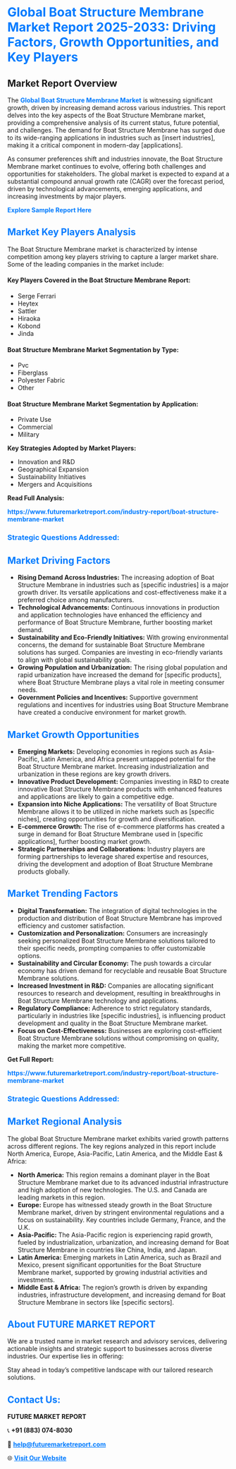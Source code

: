 <h1 style="color: #007BFF;">Global Boat Structure Membrane Market Report 2025-2033: Driving Factors, Growth Opportunities, and Key Players</h1>

<section id="overview">
<h2>Market Report Overview</h2>
<p>The <a href="https://www.futuremarketreport.com/industry-report/boat-structure-membrane-market" style="color: #007BFF; text-decoration: none;"><strong>Global Boat Structure Membrane Market</strong></a> is witnessing significant growth, driven by increasing demand across various industries. This report delves into the key aspects of the Boat Structure Membrane market, providing a comprehensive analysis of its current status, future potential, and challenges. The demand for Boat Structure Membrane has surged due to its wide-ranging applications in industries such as [insert industries], making it a critical component in modern-day [applications].</p>
<p>As consumer preferences shift and industries innovate, the Boat Structure Membrane market continues to evolve, offering both challenges and opportunities for stakeholders. The global market is expected to expand at a substantial compound annual growth rate (CAGR) over the forecast period, driven by technological advancements, emerging applications, and increasing investments by major players.</p>
</section>

<section id="overview">
<p><a href="https://www.futuremarketreport.com/request-sample/reportId=30028" style="color: #007BFF; text-decoration: none;"><strong>Explore Sample Report Here</strong></a></p>
</section>

<section id="key-players">
<h2 style="color: #007BFF;">Market Key Players Analysis</h2>
<p>The Boat Structure Membrane market is characterized by intense competition among key players striving to capture a larger market share. Some of the leading companies in the market include:</p>
<h4>Key Players Covered in the Boat Structure Membrane Report:</h4>
<ul><li>Serge Ferrari</li><li>Heytex</li><li>Sattler</li><li>Hiraoka</li><li>Kobond</li><li>Jinda</li></ul>
<h4>Boat Structure Membrane Market Segmentation by Type:</h4>
<ul><li>Pvc</li><li>Fiberglass</li><li>Polyester Fabric</li><li>Other</li></ul>

<h4>Boat Structure Membrane Market Segmentation by Application:</h4>
<ul><li>Private Use</li><li>Commercial</li><li>Military</li></ul>
<p><strong>Key Strategies Adopted by Market Players:</strong></p>
<ul>
<li>Innovation and R&D</li>
<li>Geographical Expansion</li>
<li>Sustainability Initiatives</li>
<li>Mergers and Acquisitions</li>
</ul>
</section>

<section>
<p><strong>Read Full Analysis: </strong></p><a href="https://www.futuremarketreport.com/industry-report/boat-structure-membrane-market" style="color: #007BFF; text-decoration: none;"><strong>https://www.futuremarketreport.com/industry-report/boat-structure-membrane-market</strong></a>
<h3 style="color: #007BFF;">Strategic Questions Addressed:</h3>
</section>

<section id="driving-factors">
<h2 style="color: #007BFF;">Market Driving Factors</h2>
<ul>
<li><strong>Rising Demand Across Industries:</strong> The increasing adoption of Boat Structure Membrane in industries such as [specific industries] is a major growth driver. Its versatile applications and cost-effectiveness make it a preferred choice among manufacturers.</li>
<li><strong>Technological Advancements:</strong> Continuous innovations in production and application technologies have enhanced the efficiency and performance of Boat Structure Membrane, further boosting market demand.</li>
<li><strong>Sustainability and Eco-Friendly Initiatives:</strong> With growing environmental concerns, the demand for sustainable Boat Structure Membrane solutions has surged. Companies are investing in eco-friendly variants to align with global sustainability goals.</li>
<li><strong>Growing Population and Urbanization:</strong> The rising global population and rapid urbanization have increased the demand for [specific products], where Boat Structure Membrane plays a vital role in meeting consumer needs.</li>
<li><strong>Government Policies and Incentives:</strong> Supportive government regulations and incentives for industries using Boat Structure Membrane have created a conducive environment for market growth.</li>
</ul>
</section>

<section id="growth-opportunities">
<h2 style="color: #007BFF;">Market Growth Opportunities</h2>
<ul>
<li><strong>Emerging Markets:</strong> Developing economies in regions such as Asia-Pacific, Latin America, and Africa present untapped potential for the Boat Structure Membrane market. Increasing industrialization and urbanization in these regions are key growth drivers.</li>
<li><strong>Innovative Product Development:</strong> Companies investing in R&D to create innovative Boat Structure Membrane products with enhanced features and applications are likely to gain a competitive edge.</li>
<li><strong>Expansion into Niche Applications:</strong> The versatility of Boat Structure Membrane allows it to be utilized in niche markets such as [specific niches], creating opportunities for growth and diversification.</li>
<li><strong>E-commerce Growth:</strong> The rise of e-commerce platforms has created a surge in demand for Boat Structure Membrane used in [specific applications], further boosting market growth.</li>
<li><strong>Strategic Partnerships and Collaborations:</strong> Industry players are forming partnerships to leverage shared expertise and resources, driving the development and adoption of Boat Structure Membrane products globally.</li>
</ul>
</section>

<section id="trending-factors">
<h2 style="color: #007BFF;">Market Trending Factors</h2>
<ul>
<li><strong>Digital Transformation:</strong> The integration of digital technologies in the production and distribution of Boat Structure Membrane has improved efficiency and customer satisfaction.</li>
<li><strong>Customization and Personalization:</strong> Consumers are increasingly seeking personalized Boat Structure Membrane solutions tailored to their specific needs, prompting companies to offer customizable options.</li>
<li><strong>Sustainability and Circular Economy:</strong> The push towards a circular economy has driven demand for recyclable and reusable Boat Structure Membrane solutions.</li>
<li><strong>Increased Investment in R&D:</strong> Companies are allocating significant resources to research and development, resulting in breakthroughs in Boat Structure Membrane technology and applications.</li>
<li><strong>Regulatory Compliance:</strong> Adherence to strict regulatory standards, particularly in industries like [specific industries], is influencing product development and quality in the Boat Structure Membrane market.</li>
<li><strong>Focus on Cost-Effectiveness:</strong> Businesses are exploring cost-efficient Boat Structure Membrane solutions without compromising on quality, making the market more competitive.</li>
</ul>
</section>

<section>
<p><strong>Get Full Report: </strong></p><a href="https://www.futuremarketreport.com/industry-report/boat-structure-membrane-market" style="color: #007BFF; text-decoration: none;"><strong>https://www.futuremarketreport.com/industry-report/boat-structure-membrane-market</strong></a>
<h3 style="color: #007BFF;">Strategic Questions Addressed:</h3>
</section>


<section id="regional-analysis">
<h2 style="color: #007BFF;">Market Regional Analysis</h2>
<p>The global Boat Structure Membrane market exhibits varied growth patterns across different regions. The key regions analyzed in this report include North America, Europe, Asia-Pacific, Latin America, and the Middle East & Africa:</p>
<ul>
<li><strong>North America:</strong> This region remains a dominant player in the Boat Structure Membrane market due to its advanced industrial infrastructure and high adoption of new technologies. The U.S. and Canada are leading markets in this region.</li>
<li><strong>Europe:</strong> Europe has witnessed steady growth in the Boat Structure Membrane market, driven by stringent environmental regulations and a focus on sustainability. Key countries include Germany, France, and the U.K.</li>
<li><strong>Asia-Pacific:</strong> The Asia-Pacific region is experiencing rapid growth, fueled by industrialization, urbanization, and increasing demand for Boat Structure Membrane in countries like China, India, and Japan.</li>
<li><strong>Latin America:</strong> Emerging markets in Latin America, such as Brazil and Mexico, present significant opportunities for the Boat Structure Membrane market, supported by growing industrial activities and investments.</li>
<li><strong>Middle East & Africa:</strong> The region’s growth is driven by expanding industries, infrastructure development, and increasing demand for Boat Structure Membrane in sectors like [specific sectors].</li>
</ul>
</section>

<footer>
<h2 style="color: #007BFF;">About FUTURE MARKET REPORT</h2>
<p>We are a trusted name in market research and advisory services, delivering actionable insights and strategic support to businesses across diverse industries. Our expertise lies in offering:</p>

<p>Stay ahead in today’s competitive landscape with our tailored research solutions.</p>

<h2 style="color: #007BFF;">Contact Us:</h2>
<p><strong>FUTURE MARKET REPORT</strong></p>
<p>📞 <strong>+91 (883) 074-8030</strong></p>
<p>📧 <strong><a href="mailto:help@futuremarketreport.com" style="color: #007BFF;">help@futuremarketreport.com</a></strong></p>
<p>🌐 <strong><a href="https://www.futuremarketreport.com/" style="color: #007BFF;">Visit Our Website</a></strong></p>
</footer>